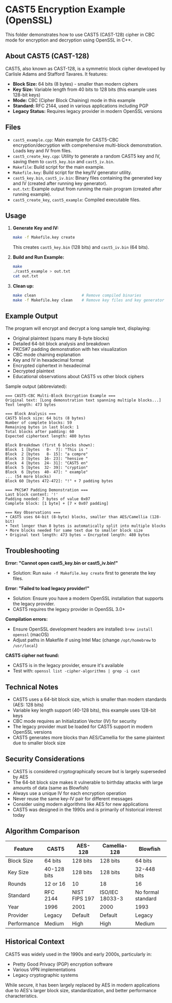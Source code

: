 # CAST5 Encryption Example (OpenSSL)

This folder demonstrates how to use CAST5 (CAST-128) cipher in CBC mode for encryption and decryption using OpenSSL in C++.

## About CAST5 (CAST-128)

CAST5, also known as CAST-128, is a symmetric block cipher developed by Carlisle Adams and Stafford Tavares. It features:
- **Block Size:** 64 bits (8 bytes) - smaller than modern ciphers
- **Key Size:** Variable length from 40 bits to 128 bits (this example uses 128-bit keys)
- **Mode:** CBC (Cipher Block Chaining) mode in this example
- **Standard:** RFC 2144, used in various applications including PGP
- **Legacy Status:** Requires legacy provider in modern OpenSSL versions

## Files

- `cast5_example.cpp`: Main example for CAST5-CBC encryption/decryption with comprehensive multi-block demonstration. Loads key and IV from files.
- `cast5_create_key.cpp`: Utility to generate a random CAST5 key and IV, saving them to `cast5_key.bin` and `cast5_iv.bin`.
- `Makefile`: Build script for the main example.
- `Makefile.key`: Build script for the key/IV generator utility.
- `cast5_key.bin`, `cast5_iv.bin`: Binary files containing the generated key and IV (created after running key generator).
- `out.txt`: Example output from running the main program (created after running example).
- `cast5_create_key`, `cast5_example`: Compiled executable files.

## Usage

1. **Generate Key and IV:**

   ```sh
   make -f Makefile.key create
   ```
   This creates `cast5_key.bin` (128 bits) and `cast5_iv.bin` (64 bits).

2. **Build and Run Example:**

   ```sh
   make
   ./cast5_example > out.txt
   cat out.txt
   ```

3. **Clean up:**

   ```sh
   make clean                    # Remove compiled binaries
   make -f Makefile.key clean    # Remove key files and key generator
   ```

## Example Output

The program will encrypt and decrypt a long sample text, displaying:
- Original plaintext (spans many 8-byte blocks)
- Detailed 64-bit block analysis and breakdown
- PKCS#7 padding demonstration with hex visualization
- CBC mode chaining explanation
- Key and IV in hexadecimal format
- Encrypted ciphertext in hexadecimal
- Decrypted plaintext
- Educational observations about CAST5 vs other block ciphers

Sample output (abbreviated):
```
=== CAST5-CBC Multi-Block Encryption Example ===
Original text: [Long demonstration text spanning multiple blocks...]
Text length: 473 bytes

=== Block Analysis ===
CAST5 block size: 64 bits (8 bytes)
Number of complete blocks: 59
Remaining bytes in last block: 1
Total blocks after padding: 60
Expected ciphertext length: 480 bytes

Block Breakdown (first 6 blocks shown):
Block  1 [bytes   0-  7]: "This is "
Block  2 [bytes   8- 15]: "a compre"
Block  3 [bytes  16- 23]: "hensive "
Block  4 [bytes  24- 31]: "CAST5 en"
Block  5 [bytes  32- 39]: "cryption"
Block  6 [bytes  40- 47]: " example"
... (54 more blocks)
Block 60 [bytes 472-472]: "!" + 7 padding bytes

=== PKCS#7 Padding Demonstration ===
Last block content: '!'
Padding needed: 7 bytes of value 0x07
Complete block: [1 byte] + [7 × 0x07 padding]

=== Key Observations ===
• CAST5 uses 64-bit (8-byte) blocks, smaller than AES/Camellia (128-bit)
• Text longer than 8 bytes is automatically split into multiple blocks
• More blocks needed for same text due to smaller block size
• Original text length: 473 bytes → Encrypted length: 480 bytes
```

## Troubleshooting

**Error: "Cannot open cast5_key.bin or cast5_iv.bin!"**
- Solution: Run `make -f Makefile.key create` first to generate the key files.

**Error: "Failed to load legacy provider!"**
- Solution: Ensure you have a modern OpenSSL installation that supports the legacy provider.
- CAST5 requires the legacy provider in OpenSSL 3.0+

**Compilation errors:**
- Ensure OpenSSL development headers are installed: `brew install openssl` (macOS)
- Adjust paths in Makefile if using Intel Mac (change `/opt/homebrew` to `/usr/local`)

**CAST5 cipher not found:**
- CAST5 is in the legacy provider, ensure it's available
- Test with: `openssl list -cipher-algorithms | grep -i cast`

## Technical Notes

- CAST5 uses a 64-bit block size, which is smaller than modern standards (AES: 128 bits)
- Variable key length support (40-128 bits), this example uses 128-bit keys
- CBC mode requires an Initialization Vector (IV) for security
- The legacy provider must be loaded for CAST5 support in modern OpenSSL versions
- CAST5 generates more blocks than AES/Camellia for the same plaintext due to smaller block size

## Security Considerations

- CAST5 is considered cryptographically secure but is largely superseded by AES
- The 64-bit block size makes it vulnerable to birthday attacks with large amounts of data (same as Blowfish)
- Always use a unique IV for each encryption operation
- Never reuse the same key-IV pair for different messages
- Consider using modern algorithms like AES for new applications
- CAST5 was designed in the 1990s and is primarily of historical interest today

## Algorithm Comparison

| Feature | CAST5 | AES-128 | Camellia-128 | Blowfish |
|---------|-------|---------|-------------|----------|
| Block Size | 64 bits | 128 bits | 128 bits | 64 bits |
| Key Size | 40-128 bits | 128 bits | 128 bits | 32-448 bits |
| Rounds | 12 or 16 | 10 | 18 | 16 |
| Standard | RFC 2144 | NIST FIPS 197 | ISO/IEC 18033-3 | No formal standard |
| Year | 1996 | 2001 | 2000 | 1993 |
| Provider | Legacy | Default | Default | Legacy |
| Performance | Medium | High | High | Medium |

## Historical Context

CAST5 was widely used in the 1990s and early 2000s, particularly in:
- Pretty Good Privacy (PGP) encryption software
- Various VPN implementations
- Legacy cryptographic systems

While secure, it has been largely replaced by AES in modern applications due to AES's larger block size, standardization, and better performance characteristics.